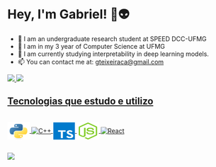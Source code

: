 # Hey, I'm Gabriel! 👾👽

- 🔎 I am an undergraduate research student at SPEED DCC-UFMG
- 📖 I am in my 3 year of Computer Science at UFMG
- 🌱 I am currently studying interpretability in deep learning models.
- 📫 You can contact me at: gteixeiraca@gmail.com

<div>
  <a href="https://github.com/GabrielTeixeiraC">
  <img height="200em" src="https://github-readme-stats.vercel.app/api?username=GabrielTeixeiraC&show_icons=true&theme=tokyonight&include_all_commits=true&count_private=true"/>
  <img height="200em" src="https://github-readme-stats.vercel.app/api/top-langs/?username=GabrielTeixeiraC&layout=compact&langs_count=7&theme=tokyonight&hide=jupyter%20notebook"/>
</div>

## Tecnologias que estudo e utilizo
<div style="display: inline_block"><br>
  <img align="center" alt="Python" height="40" width="50" src="https://raw.githubusercontent.com/devicons/devicon/master/icons/python/python-original.svg">
  <img align="center" alt="C++" height="40" width="50" src="https://cdn.jsdelivr.net/gh/devicons/devicon/icons/cplusplus/cplusplus-original.svg">

  <img align="center" alt="TS" height="40" width="50" src="https://raw.githubusercontent.com/devicons/devicon/master/icons/typescript/typescript-original.svg">
  <img align="center" alt="Nodejs" height="40" width="50" src="https://raw.githubusercontent.com/devicons/devicon/master/icons/nodejs/nodejs-original.svg">
  <img align="center" alt="React" height="40" width="50" src="https://cdn.jsdelivr.net/gh/devicons/devicon/icons/react/react-original.svg">
  
</div>

##

<div> 
  <a href="https://www.linkedin.com/in/gabriel-teixeira-carvalho/" target="_blank"><img src="https://img.shields.io/badge/-LinkedIn-%230077B5?style=for-the-badge&logo=linkedin&logoColor=white" target="_blank"></a> 
 
</div>
